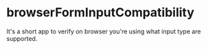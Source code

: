 # browserFormInputCompatibility
It's a short app to verify on browser you're using what input type are supported.
